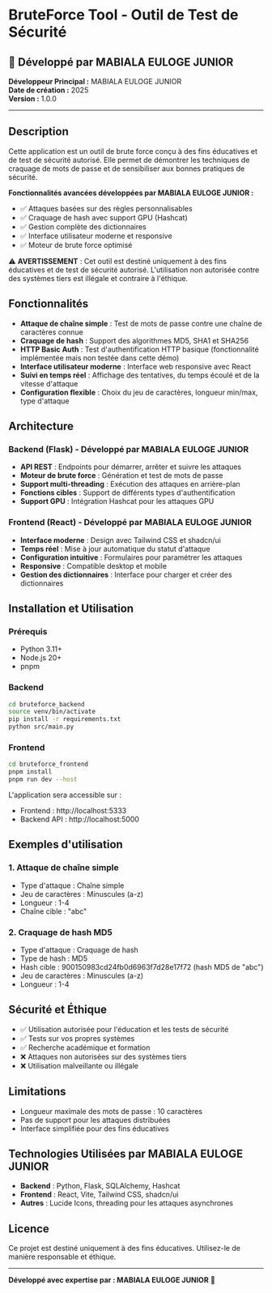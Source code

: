# BruteForce Tool - Outil de Test de Sécurité

## 🎯 Développé par MABIALA EULOGE JUNIOR

**Développeur Principal :** MABIALA EULOGE JUNIOR  
**Date de création :** 2025  
**Version :** 1.0.0  

---

## Description

Cette application est un outil de brute force conçu à des fins éducatives et de test de sécurité autorisé. Elle permet de démontrer les techniques de craquage de mots de passe et de sensibiliser aux bonnes pratiques de sécurité.

**Fonctionnalités avancées développées par MABIALA EULOGE JUNIOR :**
- ✅ Attaques basées sur des règles personnalisables
- ✅ Craquage de hash avec support GPU (Hashcat)
- ✅ Gestion complète des dictionnaires
- ✅ Interface utilisateur moderne et responsive
- ✅ Moteur de brute force optimisé

⚠️ **AVERTISSEMENT** : Cet outil est destiné uniquement à des fins éducatives et de test de sécurité autorisé. L'utilisation non autorisée contre des systèmes tiers est illégale et contraire à l'éthique.

## Fonctionnalités

- **Attaque de chaîne simple** : Test de mots de passe contre une chaîne de caractères connue
- **Craquage de hash** : Support des algorithmes MD5, SHA1 et SHA256
- **HTTP Basic Auth** : Test d'authentification HTTP basique (fonctionnalité implémentée mais non testée dans cette démo)
- **Interface utilisateur moderne** : Interface web responsive avec React
- **Suivi en temps réel** : Affichage des tentatives, du temps écoulé et de la vitesse d'attaque
- **Configuration flexible** : Choix du jeu de caractères, longueur min/max, type d'attaque

## Architecture

### Backend (Flask) - Développé par MABIALA EULOGE JUNIOR
- **API REST** : Endpoints pour démarrer, arrêter et suivre les attaques
- **Moteur de brute force** : Génération et test de mots de passe
- **Support multi-threading** : Exécution des attaques en arrière-plan
- **Fonctions cibles** : Support de différents types d'authentification
- **Support GPU** : Intégration Hashcat pour les attaques GPU

### Frontend (React) - Développé par MABIALA EULOGE JUNIOR
- **Interface moderne** : Design avec Tailwind CSS et shadcn/ui
- **Temps réel** : Mise à jour automatique du statut d'attaque
- **Configuration intuitive** : Formulaires pour paramétrer les attaques
- **Responsive** : Compatible desktop et mobile
- **Gestion des dictionnaires** : Interface pour charger et créer des dictionnaires

## Installation et Utilisation

### Prérequis
- Python 3.11+
- Node.js 20+
- pnpm

### Backend
```bash
cd bruteforce_backend
source venv/bin/activate
pip install -r requirements.txt
python src/main.py
```

### Frontend
```bash
cd bruteforce_frontend
pnpm install
pnpm run dev --host
```

L'application sera accessible sur :
- Frontend : http://localhost:5333
- Backend API : http://localhost:5000

## Exemples d'utilisation

### 1. Attaque de chaîne simple
- Type d'attaque : Chaîne simple
- Jeu de caractères : Minuscules (a-z)
- Longueur : 1-4
- Chaîne cible : "abc"

### 2. Craquage de hash MD5
- Type d'attaque : Craquage de hash
- Type de hash : MD5
- Hash cible : 900150983cd24fb0d6963f7d28e17f72 (hash MD5 de "abc")
- Jeu de caractères : Minuscules (a-z)
- Longueur : 1-4

## Sécurité et Éthique

- ✅ Utilisation autorisée pour l'éducation et les tests de sécurité
- ✅ Tests sur vos propres systèmes
- ✅ Recherche académique et formation
- ❌ Attaques non autorisées sur des systèmes tiers
- ❌ Utilisation malveillante ou illégale

## Limitations

- Longueur maximale des mots de passe : 10 caractères
- Pas de support pour les attaques distribuées
- Interface simplifiée pour des fins éducatives

## Technologies Utilisées par MABIALA EULOGE JUNIOR

- **Backend** : Python, Flask, SQLAlchemy, Hashcat
- **Frontend** : React, Vite, Tailwind CSS, shadcn/ui
- **Autres** : Lucide Icons, threading pour les attaques asynchrones

## Licence

Ce projet est destiné uniquement à des fins éducatives. Utilisez-le de manière responsable et éthique.

---

**Développé avec expertise par : MABIALA EULOGE JUNIOR** 🚀

